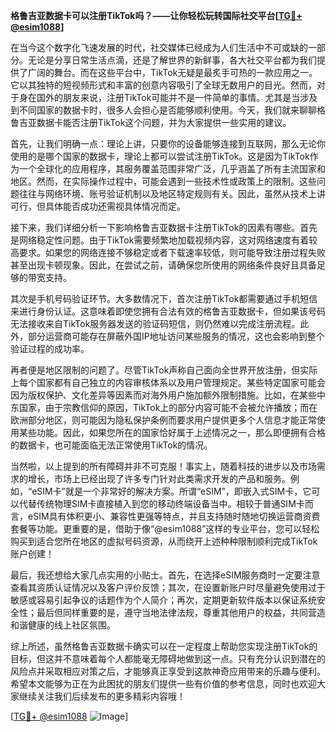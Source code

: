 **格鲁吉亚数据卡可以注册TikTok吗？——让你轻松玩转国际社交平台[[TG💪+ @esim1088](https://t.me/s/esim1088)]**

在当今这个数字化飞速发展的时代，社交媒体已经成为人们生活中不可或缺的一部分。无论是分享日常生活点滴，还是了解世界的新鲜事，各大社交平台都为我们提供了广阔的舞台。而在这些平台中，TikTok无疑是最炙手可热的一款应用之一。它以其独特的短视频形式和丰富的创意内容吸引了全球无数用户的目光。然而，对于身在国外的朋友来说，注册TikTok可能并不是一件简单的事情。尤其是当涉及到不同国家的数据卡时，很多人会担心是否能够顺利使用。今天，我们就来聊聊格鲁吉亚数据卡能否注册TikTok这个问题，并为大家提供一些实用的建议。

首先，让我们明确一点：理论上讲，只要你的设备能够连接到互联网，那么无论你使用的是哪个国家的数据卡，理论上都可以尝试注册TikTok。这是因为TikTok作为一个全球化的应用程序，其服务覆盖范围非常广泛，几乎涵盖了所有主流国家和地区。然而，在实际操作过程中，可能会遇到一些技术性或政策上的限制。这些问题往往与网络环境、账号验证机制以及地区特定规则有关。因此，虽然从技术上讲可行，但具体能否成功还需视具体情况而定。

接下来，我们详细分析一下影响格鲁吉亚数据卡注册TikTok的因素有哪些。首先是网络稳定性问题。由于TikTok需要频繁地加载视频内容，这对网络速度有着较高要求。如果您的网络连接不够稳定或者下载速率较低，则可能导致注册过程失败甚至出现卡顿现象。因此，在尝试之前，请确保您所使用的网络条件良好且具备足够的带宽支持。

其次是手机号码验证环节。大多数情况下，首次注册TikTok都需要通过手机短信来进行身份认证。这意味着即使您拥有合法有效的格鲁吉亚数据卡，但如果该号码无法接收来自TikTok服务器发送的验证码短信，则仍然难以完成注册流程。此外，部分运营商可能存在屏蔽外国IP地址访问某些服务的情况，这也会影响到整个验证过程的成功率。

再者便是地区限制的问题了。尽管TikTok声称自己面向全世界开放注册，但实际上每个国家都有自己独立的内容审核体系以及用户管理规定。某些特定国家可能会因为版权保护、文化差异等因素而对海外用户施加额外限制措施。比如，在某些中东国家，由于宗教信仰的原因，TikTok上的部分内容可能不会被允许播放；而在欧洲部分地区，则可能因为隐私保护条例而要求用户提供更多个人信息才能正常使用某些功能。因此，如果您所在的国家恰好属于上述情况之一，那么即便拥有合格的数据卡，也可能面临无法正常使用TikTok的情况。

当然啦，以上提到的所有障碍并非不可克服！事实上，随着科技的进步以及市场需求的增长，市场上已经出现了许多专门针对此类需求开发的产品和服务。例如，“eSIM卡”就是一个非常好的解决方案。所谓“eSIM”，即嵌入式SIM卡，它可以代替传统物理SIM卡直接植入到您的移动终端设备当中。相较于普通SIM卡而言，eSIM具有体积更小、兼容性更强等特点，并且支持随时随地切换运营商资费套餐等功能。更重要的是，借助于像“@esim1088”这样的专业平台，您可以轻松购买到适合您所在地区的虚拟号码资源，从而绕开上述种种限制顺利完成TikTok账户创建！

最后，我还想给大家几点实用的小贴士。首先，在选择eSIM服务商时一定要注意查看其资质认证情况以及客户评价反馈；其次，在设置新账户时尽量避免使用过于敏感或容易引起争议的话题作为个人简介；再次，定期更新软件版本以保证系统安全性；最后但同样重要的是，遵守当地法律法规，尊重其他用户的权益，共同营造和谐健康的线上社区氛围。

综上所述，虽然格鲁吉亚数据卡确实可以在一定程度上帮助您实现注册TikTok的目标，但这并不意味着每个人都能毫无障碍地做到这一点。只有充分认识到潜在的风险点并采取相应对策之后，才能够真正享受到这款神奇应用带来的乐趣与便利。希望本文能够为正在为此困扰的朋友们提供一些有价值的参考信息，同时也欢迎大家继续关注我们后续发布的更多精彩内容哦！

[[TG💪+ @esim1088](https://t.me/s/esim1088) ![Image](https://i.postimg.cc/4NQfJmqS/Snipaste-2025-05-13-00-14-12.png)]